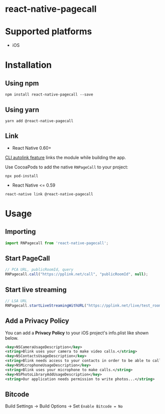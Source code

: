 # react-native-pagecall

# Supported platforms

- iOS

# Installation

## Using npm

```
npm install react-native-pagecall --save
```

## Using yarn

```
yarn add @react-native-pagecall
```

## Link

- React Native 0.60+

[CLI autolink feature](https://github.com/react-native-community/cli/blob/master/docs/autolinking.md) links the module while building the app.

Use CocoaPods to add the native `RNPageCall` to your project:

```
npx pod-install
```

- React Native <= 0.59

```
react-native link @react-native-pagecall
```

# Usage

## Importing

```jsx
import RNPagecall from 'react-native-pagecall';
```

## Start PageCall

```jsx
// PCA URL, publicRoomId, query
RNPagecall.call("https://pplink.net/call", "publicRoomId", null);
```

## Start live streaming

```jsx
// LSA URL
RNPagecall.startLiveStreamingWithURL("https://pplink.net/live/test_room");
```

## Add a Privacy Policy

You can add a **Privacy Policy** to your iOS project's info.plist like shown below. 

```xml
<key>NSCameraUsageDescription</key>
<string>Blink uses your camera to make video calls.</string>
<key>NSContactsUsageDescription</key>
<string>Blink needs access to your contacts in order to be able to call them.</string>
<key>NSMicrophoneUsageDescription</key>
<string>Blink uses your microphone to make calls.</string>
<key>NSPhotoLibraryAddUsageDescription</key>
<string>Our application needs permission to write photos...</string>
```

## Bitcode

Build Settings → Build Options → Set `Enable Bitcode = No`